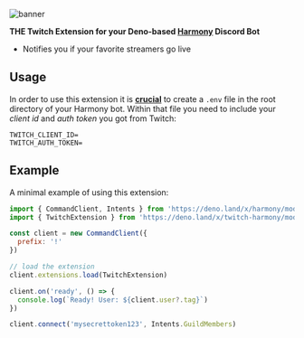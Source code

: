 ![banner](https://user-images.githubusercontent.com/60703435/156765619-d764e19c-fd92-4117-8403-0dacd96cd638.png)

**THE Twitch Extension for your Deno-based [Harmony](https://deno.land/x/harmony) Discord Bot**  
* Notifies you if your favorite streamers go live
## Usage
In order to use this extension it is <ins>**crucial**</ins> to create a `.env` file in the root directory of your Harmony bot. Within that file you need to include your *client id* and *auth token* you got from Twitch:
```  
TWITCH_CLIENT_ID=
TWITCH_AUTH_TOKEN=
``` 

## Example
A minimal example of using this extension:
```js
import { CommandClient, Intents } from 'https://deno.land/x/harmony/mod.ts'
import { TwitchExtension } from 'https://deno.land/x/twitch-harmony/mod.ts'

const client = new CommandClient({
  prefix: '!'
})

// load the extension
client.extensions.load(TwitchExtension)

client.on('ready', () => {
  console.log(`Ready! User: ${client.user?.tag}`)
})

client.connect('mysecrettoken123', Intents.GuildMembers)
```
